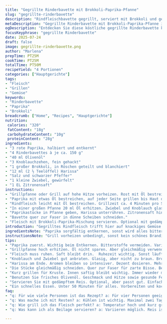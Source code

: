 ```yaml
---
title: "Gegrillte Rinderbavette mit Brokkoli-Paprika-Pfanne"
slug: "gegrillte-rinderbavette"
description: "Rindfleischbavette gegrillt, serviert mit Brokkoli und gerösteten Paprikastücken. Schnelles Gericht in ca. 50 Minuten. Für 4 Personen. Verzicht auf Nüsse, Laktose, Gluten, Milchprodukte und Eier. Würzig mit Harissa, eine leichte Schärfe. Schöne Mischung aus gegrilltem Gemüse und zartem Fleisch."
metaDescription: "Gegrillte Rinderbavette mit Brokkoli-Paprika-Pfanne ist ein schmackhaftes Gericht mit  unkomplizierten Zutaten"
ogDescription: "Entdecken Sie diese köstliche gegrillte Rinderbavette kombiniert mit einer bunten Gemüsepfanne."
focusKeyphrase: "gegrillte Rinderbavette"
date: 2025-07-24
draft: false
image: gegrillte-rinderbavette.png
author: "Marlena"
prepTime: PT25M
cookTime: PT25M
totalTime: PT50M
recipeYield: "4 Portionen"
categories: ["Hauptgerichte"]
tags:
- "Fleisch"
- "Grillen"
- "Gemüse"
keywords:
- "Rinderbavette"
- "Paprika"
- "Brokkoli"
breadcrumb: ["Home", "Recipes", "Hauptgerichte"]
nutrition: 
 calories: "320"
 fatContent: "18g"
 carbohydrateContent: "10g"
 proteinContent: "28g"
ingredients:
- "3 rote Paprika, halbiert und entkernt"
- "4 Rinderbavettes à je ca. 150 g"
- "40 ml Olivenöl"
- "3 Knoblauchzehen, fein gehackt"
- "1 großer Brokkoli, in Röschen geteilt und blanchiert"
- "12 ml (2 ½ Teelöffel) Harissa"
- "Salz und schwarzer Pfeffer"
- "1 kleine Zwiebel, gewürfelt"
- "1 EL Zitronensaft"
instructions:
- "Grillpfanne oder Grill auf hohe Hitze vorheizen. Rost mit Öl bestreichen."
- "Paprika mit etwas Öl bestreichen, auf jeder Seite grillen bis Haut dunkel wird. In luftdichtem Behälter 12 Minuten ruhen lassen. Haut abziehen, in Würfel schneiden."
- "Rindfleisch leicht mit Öl bestreichen. Grillzeit ca. 4 Minuten pro Seite für medium rare, je nach Dicke variieren. Fleisch ruhen lassen, 6 Minuten abdecken."
- "In einer großen Pfanne 20 ml Öl erhitzen. Zwiebel und Knoblauch glasig anschwitzen, dann Brokkoli dazu, alles ca. 3 Minuten dünsten."
- "Paprikastücke in Pfanne geben, Harissa unterrühren. Zitronensaft hinzu, salzen und pfeffern. Alles gut vermischen und weitere 2 Minuten bei mittlerer Hitze erhitzen."
- "Bavette quer zur Faser in dünne Scheiben schneiden."
- "Fleisch mit Brokkoli-Paprika-Mischung servieren. Optional mit gedämpftem Reis als Beilage."
introduction: "Gegrilltes Rindfleisch trifft hier auf knackiges Gemüse. Rote Paprika rauchig durch den Grill, Brokkoli leicht gebraten, Knoblauch der alles würzt. Harissa bringt leichte Schärfe ins Spiel, nicht zu viel, nur ein bisschen. Farbenspiel auf dem Teller. Schnell gemacht, keine unnötigen Extras. Fleisch soll saftig bleiben, also nicht zu lange. Gemüse frisch, knackig, mit Biss. Restliche Aromen halten sich in Grenzen. Keine Sahne, keine Butter, alles pur. Ein Gericht ohne Schnickschnack, aber mit Charakter. Minimalistisch, aber spannend."
ingredientsNote: "Paprika sorgfältig entkernen, sonst wird alles bitter. Gut eignet sich eine Mischung aus verschiedenen roten Sorten, falls verfügbar. Brokkoli sollte knackig blanchiert sein, so bleibt Farbe und Textur erhalten. Die Zwiebel bringt ein süßes Element ins Gericht, vor dem Knoblauch angebraten, damit keine Schärfe entsteht. Olivenöl für den Geschmack und auch für die Hitze am Grill. Für das Fleisch möglichst gleichmäßige Stücke wählen, damit sie gleich garen. Harissa ist die Würze hier, nicht zu sparsam, sonst fehlt die Note. Zitronensaft hilft, alles etwas aufzufrischen und rundet die Schärfe ab."
instructionsNote: "Grill vorheizen unbedingt, sonst kein schönes Branding. Paprika direkt etwas ölen, damit sie leichter scharf und knusprig werden. Nach dem Grillen paar Minuten abgedeckt ruhen lassen, Haut wird danach leichter entfernt. Für das Fleisch: am besten kurz und heiss, damit außen Kruste entsteht, innen kann es saftig bleiben. Ruhezeit nicht vergessen, sonst läuft der Saft beim Anschneiden raus. Gemüse in Pfanne bei mittlerer Temperatur zubereiten, soll nicht zerfallen, sondern bissfest bleiben. Harissa erst ganz zum Schluss untermischen, so bleibt das Aroma erhalten. Beim Schneiden der Bavette quer zur Faser schneiden, sonst zäh."
tips:
- "Paprika zuerst. Wichtig beim Entkernen. Bitterstoffe vermeiden. Varianten sind gut. Mischung rot, gelb ideal."
- "Grillpfanne hoch erhitzen. Öl nicht sparen. Aber gleichmäßig verwenden. Vorheizen ganz entscheidend, für Branding. Häufig kontrollieren."
- "Fleisch muss ruhen. Saft bleibt drin.  Ruhezeit wichtig. Sonst läuft beim Schneiden Saft raus. Abdecken nicht vergessen."
- "Knoblauch und Zwiebel gut anbraten. Glasig, aber nicht zu braun. Brokkoli erst später. Textur bewahren, hitze kann zu weich machen."
- "Harissa am Ende. Aromen bleiben so intensiver. Dezent dosieren. Mehr ist nicht unbedingt besser. Zitronensaft unbedingt!"
- "Die Stücke gleichmäßig schneiden. Quer zur Faser für zarte Bisse. Beim Gemüse Temperatur schön regulieren."
- "Kurz grillen für Kruste. Innen saftig bleibt wichtig. Immer wieder mal wenden. Gemüse nicht zerfallen, bissfest achten."
- "Benutzen Sie frisches Olivenöl. Geschmack und Hitze sowie gesunde Fette. Pistazien und Haselnüsse vermeiden, Allergien beachten."
- "Servieren Sie mit gedämpftem Reis. Optional, aber passt gut. Einfache Beilage. Immer wieder mal mit frischen Kräutern variieren."
- "Ein schnelles Essen. Unter 50 Minuten für alles. Vorbereiten und kochen ist effizient. Genießen im Freien macht mehr Spaß."
faq:
- "q: Für wie viele Personen ist das Rezept? a: Für vier Personen geeignet. Portionsgröße ist ideal. Einfach halbieren oder erweitern."
- "q: Was mache ich mit Resten? a: Kühlen ist wichtig. Maximal zwei Tage. Oder einfrieren für längere Lagerung. Qualität beachten."
- "q: Wie grill ich das Fleisch perfekt? a: Temperatur hoch und kurz grillen. Drehen nicht vergessen für gleichmäßige Garung. Überprüfung wichtig."
- "q: Was kann ich als Beilage servieren? a: Variieren möglich. Reis ist einfach, aber ebenfalls Quinoa oder auch Kartoffeln. Gemüse ist gesund."

---
```

